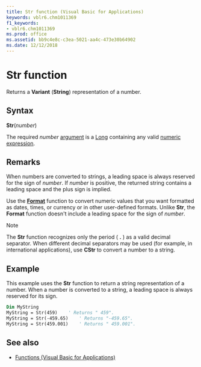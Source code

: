 ```yaml
---
title: Str function (Visual Basic for Applications)
keywords: vblr6.chm1011369
f1_keywords:
- vblr6.chm1011369
ms.prod: office
ms.assetid: bb9c4e8c-c3ea-5021-aa4c-473e30b64902
ms.date: 12/12/2018
---
```



# Str function

Returns a **Variant** (**String**) representation of a number.

## Syntax

**Str**(_number_)

The required _number_ [argument](../../Glossary/vbe-glossary.md#argument) is a [Long](../../Glossary/vbe-glossary.md#long-data-type) containing any valid [numeric expression](../../Glossary/vbe-glossary.md#numeric-expression).

## Remarks

When numbers are converted to strings, a leading space is always reserved for the sign of _number_. If _number_ is positive, the returned string contains a leading space and the plus sign is implied.

Use the **[Format](format-function-visual-basic-for-applications.md)** function to convert numeric values that you want formatted as dates, times, or currency or in other user-defined formats. Unlike **Str**, the **Format** function doesn't include a leading space for the sign of _number_.

> [!NOTE] 
> The **Str** function recognizes only the period ( **.** ) as a valid decimal separator. When different decimal separators may be used (for example, in international applications), use **CStr** to convert a number to a string.


## Example

This example uses the **Str** function to return a string representation of a number. When a number is converted to a string, a leading space is always reserved for its sign.

```vb
Dim MyString
MyString = Str(459)    ' Returns " 459".
MyString = Str(-459.65)    ' Returns "-459.65".
MyString = Str(459.001)    ' Returns " 459.001".

```

## See also

- [Functions (Visual Basic for Applications)](../functions-visual-basic-for-applications.md)
